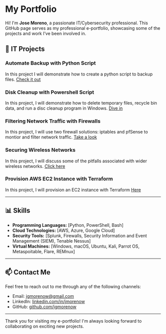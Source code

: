 # My Portfolio

Hi! I'm **Jose Moreno**, a passionate IT/Cybersecurity professional. This GitHub page serves as my professional e-portfolio, showcasing some of the projects and work I’ve been involved in.


## 🚀 IT Projects

### Automate Backup with Python Script
In this project I will demonstrate how to create a python script to backup files. [Check it out](https://github.com/jgmorenow/Automate-Backups/blob/main/README.md)

### Disk Cleanup with Powershell Script
In this project, I will demonstrate how to delete temporary files, recycle bin data, and run a disc cleanup program in Windows. 
[Dive in](https://github.com/jgmorenow/DiskCleanup/blob/main/README.md)

### Filtering Network Traffic with Firewalls
In this project, I will use two firewall solutions: iptables and pfSense to montior and filter network traffic. 
[Take a look](https://github.com/jgmorenow/Firewalls)

### Securing Wireless Networks
In this project, I will discuss some of the pitfalls associated with wider wireless networks.
[Click here](https://github.com/jgmorenow/WirelessNetworks)

### Provision AWS EC2 Instance with Terraform
In this project, I will provision an EC2 instance with Terraform
[Here](https://github.com/jgmorenow/AWS-EC2)


---

## 📊 Skills

- **Programming Languages:** [Python, PowerShell, Bash]
- **Cloud Technologies:** [AWS, Azure, Google Cloud]
- **Security Tools:** [Splunk, Firewalls, Security Information and Event Management (SIEM), Tenable Nessus]
- **Virtual Machines:** [Windows, macOS, Ubuntu, Kali, Parrot OS, Metaspoitable, Flare, REMnux]

---

## 📫 Contact Me

Feel free to reach out to me through any of the following channels:

- Email: [jgmorenow@gmail.com](Jose:jgmorenow@gmail.com)
- LinkedIn: [linkedin.com/in/jmorenow](https://www.linkedin.com/in/jmorenow)
- GitHub: [github.com/jgmorenow](https://github.com/jgmorenow)

---

Thank you for visiting my e-portfolio! I'm always looking forward to collaborating on exciting new projects.

